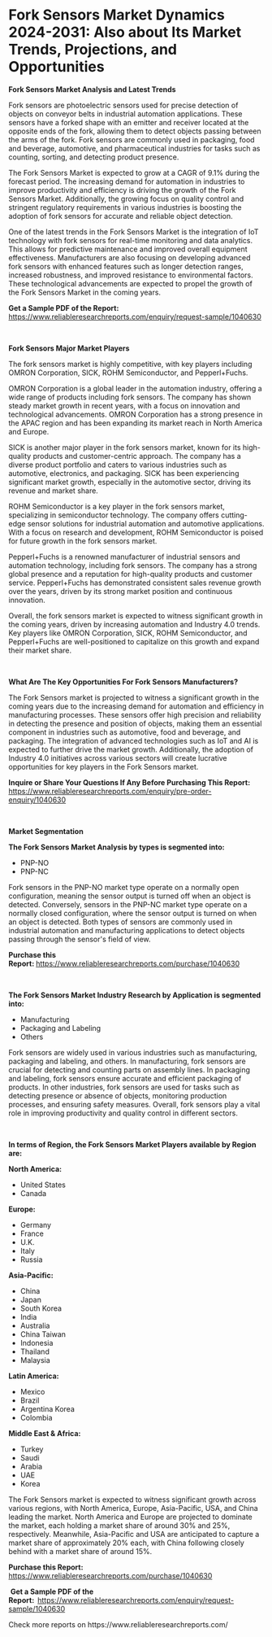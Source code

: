 <p><h1>Fork Sensors Market Dynamics 2024-2031: Also about Its Market Trends, Projections, and Opportunities</h1></p><p><strong>Fork Sensors Market Analysis and Latest Trends</strong></p>
<p><p>Fork sensors are photoelectric sensors used for precise detection of objects on conveyor belts in industrial automation applications. These sensors have a forked shape with an emitter and receiver located at the opposite ends of the fork, allowing them to detect objects passing between the arms of the fork. Fork sensors are commonly used in packaging, food and beverage, automotive, and pharmaceutical industries for tasks such as counting, sorting, and detecting product presence.</p><p>The Fork Sensors Market is expected to grow at a CAGR of 9.1% during the forecast period. The increasing demand for automation in industries to improve productivity and efficiency is driving the growth of the Fork Sensors Market. Additionally, the growing focus on quality control and stringent regulatory requirements in various industries is boosting the adoption of fork sensors for accurate and reliable object detection.</p><p>One of the latest trends in the Fork Sensors Market is the integration of IoT technology with fork sensors for real-time monitoring and data analytics. This allows for predictive maintenance and improved overall equipment effectiveness. Manufacturers are also focusing on developing advanced fork sensors with enhanced features such as longer detection ranges, increased robustness, and improved resistance to environmental factors. These technological advancements are expected to propel the growth of the Fork Sensors Market in the coming years.</p></p>
<p><strong>Get a Sample PDF of the Report:&nbsp;</strong> <a href="https://www.reliableresearchreports.com/enquiry/request-sample/1040630">https://www.reliableresearchreports.com/enquiry/request-sample/1040630</a></p>
<p>&nbsp;</p>
<p><strong>Fork Sensors Major Market Players</strong></p>
<p><p>The fork sensors market is highly competitive, with key players including OMRON Corporation, SICK, ROHM Semiconductor, and Pepperl+Fuchs. </p><p>OMRON Corporation is a global leader in the automation industry, offering a wide range of products including fork sensors. The company has shown steady market growth in recent years, with a focus on innovation and technological advancements. OMRON Corporation has a strong presence in the APAC region and has been expanding its market reach in North America and Europe. </p><p>SICK is another major player in the fork sensors market, known for its high-quality products and customer-centric approach. The company has a diverse product portfolio and caters to various industries such as automotive, electronics, and packaging. SICK has been experiencing significant market growth, especially in the automotive sector, driving its revenue and market share.</p><p>ROHM Semiconductor is a key player in the fork sensors market, specializing in semiconductor technology. The company offers cutting-edge sensor solutions for industrial automation and automotive applications. With a focus on research and development, ROHM Semiconductor is poised for future growth in the fork sensors market.</p><p>Pepperl+Fuchs is a renowned manufacturer of industrial sensors and automation technology, including fork sensors. The company has a strong global presence and a reputation for high-quality products and customer service. Pepperl+Fuchs has demonstrated consistent sales revenue growth over the years, driven by its strong market position and continuous innovation.</p><p>Overall, the fork sensors market is expected to witness significant growth in the coming years, driven by increasing automation and Industry 4.0 trends. Key players like OMRON Corporation, SICK, ROHM Semiconductor, and Pepperl+Fuchs are well-positioned to capitalize on this growth and expand their market share.</p></p>
<p>&nbsp;</p>
<p><strong>What Are The Key Opportunities For Fork Sensors Manufacturers?</strong></p>
<p><p>The Fork Sensors market is projected to witness a significant growth in the coming years due to the increasing demand for automation and efficiency in manufacturing processes. These sensors offer high precision and reliability in detecting the presence and position of objects, making them an essential component in industries such as automotive, food and beverage, and packaging. The integration of advanced technologies such as IoT and AI is expected to further drive the market growth. Additionally, the adoption of Industry 4.0 initiatives across various sectors will create lucrative opportunities for key players in the Fork Sensors market.</p></p>
<p><strong>Inquire or Share Your Questions If Any Before Purchasing This Report:</strong> <a href="https://www.reliableresearchreports.com/enquiry/pre-order-enquiry/1040630">https://www.reliableresearchreports.com/enquiry/pre-order-enquiry/1040630</a></p>
<p>&nbsp;</p>
<p><strong>Market Segmentation</strong></p>
<p><strong>The Fork Sensors Market Analysis by types is segmented into:</strong></p>
<p><ul><li>PNP-NO</li><li>PNP-NC</li></ul></p>
<p><p>Fork sensors in the PNP-NO market type operate on a normally open configuration, meaning the sensor output is turned off when an object is detected. Conversely, sensors in the PNP-NC market type operate on a normally closed configuration, where the sensor output is turned on when an object is detected. Both types of sensors are commonly used in industrial automation and manufacturing applications to detect objects passing through the sensor's field of view.</p></p>
<p><strong>Purchase this Report:&nbsp;</strong><a href="https://www.reliableresearchreports.com/purchase/1040630">https://www.reliableresearchreports.com/purchase/1040630</a></p>
<p>&nbsp;</p>
<p><strong>The Fork Sensors Market Industry Research by Application is segmented into:</strong></p>
<p><ul><li>Manufacturing</li><li>Packaging and Labeling</li><li>Others</li></ul></p>
<p><p>Fork sensors are widely used in various industries such as manufacturing, packaging and labeling, and others. In manufacturing, fork sensors are crucial for detecting and counting parts on assembly lines. In packaging and labeling, fork sensors ensure accurate and efficient packaging of products. In other industries, fork sensors are used for tasks such as detecting presence or absence of objects, monitoring production processes, and ensuring safety measures. Overall, fork sensors play a vital role in improving productivity and quality control in different sectors.</p></p>
<p>&nbsp;</p>
<p><strong>In terms of Region, the Fork Sensors Market Players available by Region are:</strong></p>
<p>
    <p> <strong> North America: </strong>
        <ul>
            <li>United States</li>
            <li>Canada</li>
        </ul>
        </p> 
    <p> <strong> Europe: </strong>
        <ul>
            <li>Germany</li>
            <li>France</li>
            <li>U.K.</li>
            <li>Italy</li>
            <li>Russia</li>
        </ul>
        </p> 
    <p> <strong> Asia-Pacific: </strong>
        <ul>
            <li>China</li>
            <li>Japan</li>
            <li>South Korea</li>
            <li>India</li>
            <li>Australia</li>
            <li>China Taiwan</li>
            <li>Indonesia</li>
            <li>Thailand</li>
            <li>Malaysia</li>
        </ul>
        </p> 
    <p> <strong> Latin America: </strong>
        <ul>
            <li>Mexico</li>
            <li>Brazil</li>
            <li>Argentina Korea</li>
            <li>Colombia</li>
        </ul>
        </p> 
    <p> <strong> Middle East & Africa: </strong>
        <ul>
            <li>Turkey</li>
            <li>Saudi</li>
            <li>Arabia</li>
            <li>UAE</li>
            <li>Korea</li>
        </ul>
    </p>
    </p>
<p><p>The Fork Sensors market is expected to witness significant growth across various regions, with North America, Europe, Asia-Pacific, USA, and China leading the market. North America and Europe are projected to dominate the market, each holding a market share of around 30% and 25%, respectively. Meanwhile, Asia-Pacific and USA are anticipated to capture a market share of approximately 20% each, with China following closely behind with a market share of around 15%.</p></p>
<p><strong>Purchase this Report: </strong><a href="https://www.reliableresearchreports.com/purchase/1040630">https://www.reliableresearchreports.com/purchase/1040630</a></p>
<p>&nbsp;<strong>Get a Sample PDF of the Report:&nbsp;&nbsp;</strong><a href="https://www.reliableresearchreports.com/enquiry/request-sample/1040630">https://www.reliableresearchreports.com/enquiry/request-sample/1040630</a></p>
<p><strong></strong></p>
<p>Check more reports on https://www.reliableresearchreports.com/</p>